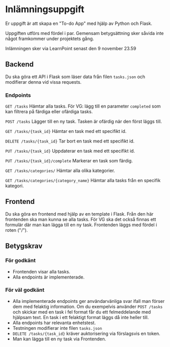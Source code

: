 # Inlämningsuppgift
Er uppgift är att skapa en "To-do App" med hjälp av Python och Flask.

Uppgiften utförs med fördel i par. Gemensam betygsättning sker såvida inte något framkommer under projektets gång.

Inlämningen sker via LearnPoint senast den 9 november 23.59

## Backend
Du ska göra ett API i Flask som läser data från filen `tasks.json` och modifierar denna vid vissa requests.

### Endpoints

`GET /tasks` Hämtar alla tasks. För VG: lägg till en parameter `completed` som kan filtrera på färdiga eller ofärdiga tasks.

`POST /tasks` Lägger till en ny task. Tasken är ofärdig när den först läggs till.

`GET /tasks/{task_id}` Hämtar en task med ett specifikt id.

`DELETE /tasks/{task_id}` Tar bort en task med ett specifikt id.

`PUT /tasks/{task_id}` Uppdaterar en task med ett specifikt id.

`PUT /tasks/{task_id}/complete` Markerar en task som färdig.

`GET /tasks/categories/` Hämtar alla olika kategorier.

`GET /tasks/categories/{category_name}` Hämtar alla tasks från en specifik kategori.

## Frontend
Du ska göra en frontend med hjälp av en template i Flask. Från den här frontenden ska man kunna se alla tasks. För VG ska det också finnas ett formulär där man kan lägga till en ny task. Frontenden läggs med fördel i roten ("/").

## Betygskrav

### För godkänt
- Frontenden visar alla tasks.
- Alla endpoints är implementerade.


### För väl godkänt
- Alla implementerade endpoints ger användarvänliga svar ifall man förser dem med felaktig information. Om du exempelvis använder `POST /tasks` och skickar med en task i fel format får du ett felmeddelande med hjälpsam text. En task i ett felaktigt format läggs då inte heller till.
- Alla endpoints har relevanta enhetstest.
- Testningen modifierar inte filen `tasks.json`
- `DELETE /tasks/{task_id}` kräver auktorisering via förslagsvis en token. 
- Man kan lägga till en ny task via Frontenden.